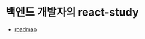 # 백엔드 개발자의 react-study

- [roadmap](https://dev.to/suhailzone/reactjs-roadmap-for-beginners-2021-14en)

